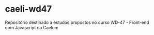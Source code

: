 # caeli-wd47
Repositório destinado a estudos propostos no curso WD-47 - Front-end com Javascript da Caelum
